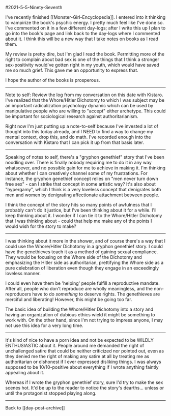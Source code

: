 #2021-5-5-Ninety-Seventh

I've recently finished [[Monster-Girl-Encyclopedia]].  I entered into it thinking to vampirize the book's psychic energy.  I pretty much feel like I've done so.  I've commented on it in a few different day-logs; after I write this up I plan to go into the book's page and link back to the day-logs where I commented about it.  I think this will be a new way that I take notes on books as I read them.

My review is pretty dire, but I'm glad I read the book.  Permitting more of the right to complain about bad sex is one of the things that I think a stronger sex-positivity would've gotten right in my youth, which would have saved me so much grief.  This gave me an opportunity to express that.

I hope the author of the books is prosperous.

---
Note to self:  Review the log from my conversation on this date with Kistaro.  I've realized that the Whore/Hitler Dichotomy to which I was subject may be an important radicalization psychology dynamic which can be used by manipulative people who are willing to "accept" either archetype.  This could be important for sociological research against authoritarianism.

Right now I'm just putting up a note-to-self because I've invested a lot of thought into this today already, and I NEED to find a way to change my mental context, drop this, and do math.  I've recorded enough into the conversation with Kistaro that I can pick it up from that basis later.

---
Speaking of notes to self, there's a "gryphon genethief" story that I've been noodling over.  There is finally nobody requiring me to do it in any way whatsoever, and no possible gain for me to achieve in making it.  I'm thinking about whether I can creatively channel some of my frustrations.  For instance, the gryphon genethief concept relies on "men never turn down free sex" - can I strike that concept in some artistic way?  It's also about "hypergamy", which I think is a very loveless concept that denigrates both men and women by denigrating affectionate attachment between people.

I think the concept of the story hits so many points of awfulness that I probably can't do it justice, but I've been thinking about it for a while.  I'll keep thinking about it.  I wonder if I can tie it to the Whore/Hitler Dichotomy that I was thinking about - could that help me make any of the points I would wish for the story to make?

---
I was thinking about it more in the shower, and of course there's a way that I could use the Whore/Hitler Dichotomy in a gryphon genethief story.  I could have the genethieves teach it as a method of gaining sexual compliance.  They would be focusing on the Whore side of the Dichotomy and emphasizing the Hitler side as authoritarian, prettifying the Whore side as a pure celebration of liberation even though they engage in an exceedingly loveless manner.

I could even have them be 'helping' people fulfill a reproductive mandate.  After all, people who don't reproduce are wholly meaningless, and the non-reproducers have to do *something* to deserve rights.  The genethieves are merciful and liberating!  However, this might be going too far.

The basic idea of building the Whore/Hitler Dichotomy into a story and having an organization of dubious ethics wield it might be something to work with.  On the other hand, since I'm not trying to impress anyone, I may not use this idea for a very long time.

---
It's kind of nice to have a porn idea and not be expected to be WILDLY ENTHUSIASTIC about it.  People around me demanded the right of unchallenged satire that could be neither criticized nor pointed out, even as they denied me the right of making any satire at all by treating me as authoritarian or dishonest if I ever expressed disliking things.  I was always supposed to be 10/10-positive about everything if I wrote anything faintly appealing about it.

Whereas if I wrote the gryphon genethief story, sure I'd try to make the sex scenes hot.  It'd be up to the reader to notice the story's dearths... unless or until the protagonist stopped playing along.

---
Back to [[day-post-archive]]